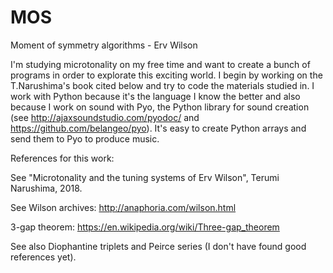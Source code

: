 # MOS
Moment of symmetry algorithms - Erv Wilson

I'm studying microtonality on my free time and want to create a bunch of programs in order to explorate this exciting world. I begin by working on the T.Narushima's book cited below and try to code the materials studied in. I work with Python because it's the language I know the better and also because I work on sound with Pyo, the Python library for sound creation (see http://ajaxsoundstudio.com/pyodoc/ and https://github.com/belangeo/pyo). It's easy to create Python arrays and send them to Pyo to produce music.

References for this work:

See "Microtonality and the tuning systems of Erv Wilson", Terumi Narushima, 2018.

See Wilson archives: http://anaphoria.com/wilson.html

3-gap theorem: https://en.wikipedia.org/wiki/Three-gap_theorem

See also Diophantine triplets and Peirce series (I don't have found good references yet).
